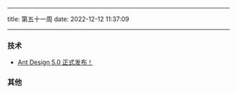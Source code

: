 <!--
 * @Author: try try418@163.com
 * @Date: 2022-12-12 11:37:09
 * @Description:
-->

---

title: 第五十一周
date: 2022-12-12 11:37:09

---

### 技术

- [Ant Design 5.0 正式发布！](https://www.yuque.com/ant-design/ant-design/cy5nfvdo8oidvwmz)

### 其他
